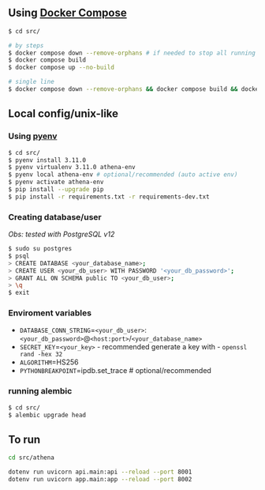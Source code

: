 ## Using [Docker Compose](https://docs.docker.com/compose/)
```bash
$ cd src/

# by steps
$ docker compose down --remove-orphans # if needed to stop all running containers
$ docker compose build
$ docker compose up --no-build

# single line
$ docker compose down --remove-orphans && docker compose build && docker compose up --no-build
```
## Local config/unix-like

### Using [pyenv](https://github.com/pyenv/pyenv-installer)

```bash
$ cd src/
$ pyenv install 3.11.0
$ pyenv virtualenv 3.11.0 athena-env
$ pyenv local athena-env # optional/recommended (auto active env)
$ pyenv activate athena-env
$ pip install --upgrade pip
$ pip install -r requirements.txt -r requirements-dev.txt
```

### Creating database/user

*Obs: tested with PostgreSQL v12*

```bash
$ sudo su postgres
$ psql
> CREATE DATABASE <your_database_name>;
> CREATE USER <your_db_user> WITH PASSWORD '<your_db_password>';
> GRANT ALL ON SCHEMA public TO <your_db_user>;
> \q
$ exit
```

### Enviroment variables

* `DATABASE_CONN_STRING`=`<your_db_user>`:`<your_db_password>`@`<host:port>`/`<your_database_name>`
* `SECRET_KEY`=`<your_key>` - recommended generate a key with - `openssl rand -hex 32`
* `ALGORITHM`=HS256
* `PYTHONBREAKPOINT`=ipdb.set_trace # optional/recommended

### running alembic
```bash
$ cd src/
$ alembic upgrade head
```

## To run

```bash
cd src/athena

dotenv run uvicorn api.main:api --reload --port 8001
dotenv run uvicorn app.main:app --reload --port 8002
```